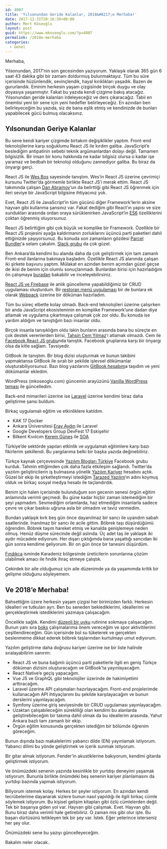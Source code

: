 ```yaml
---
id: 4007
title: 'Yılsonundan Geride Kalanlar, 2018&#8217;e Merhaba!'
date: 2017-12-31T20:16:50+00:00
author: Mert Köseoğlu
layout: post
guid: https://www.mkoseoglu.com/?p=4007
permalink: /2018e-merhaba
categories:
  - Genel
---
```

Merhaba,

Yılsonundan, 2017&#8217;nin son gecesinden yazıyorum. Yaklaşık olarak 365 gün 6 saat 43 dakika gibi bir zamanı doldurmuş bulunmaktayız. Tüm bu süre içerisinde hüzünlendik, sevinçlendik, hayal kırıklıkları yaşadık. Bazen de gururlandık. Eminim herkesin yaşam çizgisinde birçok duygu ve olay doyasıya yaşanmıştır. Fakat bu yazıda kendi çizgime bakış atacağız. Yılsonundan geride kalanları irdeleyeceğiz ve ders çıkaracağız. Tabii en önemlisi yeni bir sene için yeni hedefler belirleyeceğiz. En azından ben belirleyeceğim bu yazıda, siz de bana eşlik etmiş ve kendinizde de bunları yapabilecek gücü bulmuş olacaksınız.

## Yılsonundan Geriye Kalanlar

Bu sene kendi kariyer çizgimde birtakım değişiklikler yaptım. Front-end teknolojilerine karşı soğuklumu React JS ile kırdım galiba. JavaScript&#8217;e beslediğim antipatinin sebebi teknik argümanlardan dolayı değil. Tamamen bilgisizlik. Bir insan bir konu hakkında ne kadar bilgisiz olursa o kadar işe yaramaz ve bedbah bir teknoloji olduğunu zannediyor galiba. Bu biraz da önyargı gerçi.

React JS ile [Wes Bos](https://reactforbeginners.com/) sayesinde tanıştım. Wes&#8217;in React JS üzerine çevrimiçi kursunu Twitter&#8217;da görmemle birlikte React JS&#8217;i merak ettim. React JS takımında çalışan [Dan Abramov](https://twitter.com/dan_abramov)&#8216;un da belirttiği gibi React JS öğrenmek için ileri seviye bir JavaScript bilgisine ihtiyacınız yok.

Evet, React JS ile JavaScript&#8217;in tüm gücünü diğer Framework&#8217;lerin aksine hayvan gibi kullanma şansınız var. Fakat dediğim gibi React&#8217;ın yapısı ve size sundukları arasında ordan oraya sürüklenirken JavaScript&#8217;in [ES6](https://www.youtube.com/watch?v=kRknZ6ejQ_8&t=414s) özelliklerini çoktan öğrenmiş oluyorsunuz.

React JS belirttiğim gibi çok büyük ve komplike bir Framework. Özellikle bir React JS projesini ayağa kaldırmanın zorluklarını üçüncü parti paketleri dahil ettiğinizde yaşıyorsunuz. Bu konuda son zamanların gözdesi [Parcel Bundler](https://github.com/mksglu/parcel-react-redux)&#8216;a selam çakalım. [Slack grubu](https://parcel-bundler.slack.com/) da çok güzel.

Ben Ankara&#8217;da kendimi bu alanda daha da çok geliştirmek için tam zamanlı Front-end ilanlarına bakmaya başladım. Özellikle React JS alanında çalışan iki şirkete başvuru yaptım. Mülakat en azından benim açımdan güzel geçse de ikisi de benim için olumlu sonuçlanmadı. Bunlardan birisi için hazırladığım ön çalışmaya [buradan](https://github.com/mksglu/oilarat) bakabilir ve inceleyebilirsiniz.

[React JS ve Firebase](https://github.com/mksglu/react-firebase-crud) ile anlık güncelleme yapabildiğimiz bir CRUD uygulaması oluşturdum. Bir [restoran menü uygulaması](https://github.com/mksglu/reactjs-menu) bir de bunlara ek olarak [Webpack](https://github.com/mksglu/webpack) üzerine bir döküman hazırladım.

Tüm bu süreç elbette kolay olmadı. Back-end teknolojileri üzerine çalışırken bir anda JavaScript ekosisteminin en komplike Framework&#8217;une dadan diye atlamak ve uygulama çıkartmaya çalışmak çok zor oldu. Bu konuda ise yardım aldığım ve tanıştığım bazı insanlar oldu.

Birçok insanla tanışıklığım oldu lakin bunların arasında bana bu süreçte en çok destek verenlerden birisi, [Tahsin Cem Yılmaz](https://www.facebook.com/tidusdragonh3art)&#8216;ı atlamak olmazdı. Cem ile [Facebook React JS grubu](https://www.facebook.com/groups/reacttr/)nda tanıştık. Facebook gruplarına karşı bir önyargı olsa da kitle sağlam. Tavsiyedir.

GitBook ile tanıştım. Bir blog dizisi oluşturmak ve bunun takibini yapmaktansa GitBook ile sıralı bir şekilde işlevsel dökümanlar oluşturabiliyorsunuz. Bazı blog yazılarımı [GitBook hesabım](https://www.gitbook.com/@mksglu)a taşıdım ve yeni dökümanlar ekledim.

WordPress (mkoseoglu.com) güncemin arayüzünü [Vanilla WordPress teması](https://github.com/mksglu/vanilla-wordpress-theme) ile güncelledim.

Back-end mimarileri üzerine ise [Laravel](https://www.mkoseoglu.com/laravel-5-4/) üzerine kendimi biraz daha geliştirme şansı buldum.

Birkaç uygulamalı eğitim ve etkinliklere katıldım.

  * KAK 17 Docker
  * Ankara Üniversitesi [Eray Aydın](https://erayaydin.github.io/) ile Laravel
  * Google Developers Group DevFest 17 Eskişehir
  * Bilkent Kıvılcım [Kerem Güneş](https://twitter.com/krmgns) ile [SOA](https://github.com/oradan-buradan/ankara-soa)

Türkiye&#8217;de sektörde yapılan etkinlik ve uygulamalı eğitimlere karşı bazı fikirlerim şekillendi. Bu yargılarıma belki bir başka yazıda değinebiliriz.

Türkçe kaynak çerçevesinde [Yazılım Blogları Türkiye](https://www.facebook.com/groups/yazilimbloglariturkiye/?ref=br_rs) Facebook grubu kurduk. Tahmin ettiğimden çok daha fazla etkileşim sağlandı. Twitter&#8217;da yazılım geliştiricilerin iş bulmasına yönelik [Yazılım Kariyer](https://twitter.com/yazilim_kariyer) hesabını açtık. Güzel bir ekip ile şirketleştirmeyi istediğim [Tarazed Yazılım](https://twitter.com/tarazedyazilim)&#8216;ın adını koymuş olduk ve birkaç sosyal medya hesabı ile taçlandırdık.

Benim için halen içerisinde bulunduğum son gecenin senesi örgün eğitim anlamında verimli geçmedi. Bu güne kadar hiçbir zaman istemediğim bir şeyi yapmadım. Sevmediğim ortamlarda, haz etmediğim insanlarla sadece çevre ve çıkar baskısı uğruna asla bir olmadım ve taviz vermedim.

Bundan yaklaşık kırk beş gün önce dayanılmaz bir sancı ile uyandım sabah saatlerinde. İnanılmaz bir sancı ile acile gittim. Böbrek taşı düşürdüğümü öğrendim. Böbrek taşım hareket etmiş ve kanalda genişlemeye neden olmuş. Henüz düşme sürecinde değil aslında. Üç adet taş ile yaklaşık iki aydır mücadele ediyorum. Her dışarı çıktığımda bana yaşattığı sancıdan iki gün sonra kendime geliyorum. Bir on gün önce bir tanesini düşürdüm.

[Fındıkça](https://www.facebook.com/findikcacom/) isminde Karadeniz bölgesinde üreticilerin sorunlarına çözüm olabilmek amacı ile fındık ihraç etmeye çalıştık.

Çekirdek bir aile olduğumuz için aile düzenimde ya da yaşamımda kritik bir gelişme olduğunu söyleyemem.

## Ve 2018&#8217;e Merhaba!

Bahsettiğim üzere herkesin yaşam çizgisi her birimizden farklı. Herkesin idealleri ve tutkuları ayrı. Ben bu seneden beklediklerimi, ideallerimi ve gerçekleştirmek istediklerimi yazmaya çalışacağım.

Öncelikle sağlık. Kendimi [düzenli bir uyku](https://www.youtube.com/watch?v=vivmNq-Znfs) rutinine sokmaya çalışacağım. Bunun yanı sıra [boks](http://ankaraboks.com/) çalışmalarıma önem vereceğim ve spor aktivitilerimi çeşitlendireceğim. Gün içerisinde bol su tüketerek ve gerçekten beslenmeme dikkat ederek böbrek taşlarından kurtulmayı umut ediyorum.

Yazılım geliştirme daha doğrusu kariyer üzerine ise bir liste halinde sıralayabilirim sanırım:

  * React JS ve buna bağımlı üçüncü parti paketlerle ilgili en geniş Türkçe döküman dizisini oluşturacağım ve GitBook&#8217;ta yayınlayacağım.
  * React Native&#8217;e geçiş yapacağım.
  * Vue JS ve GraphQL gibi teknolojiler üzerinde de hakimiyetimi arttıracağım.
  * Laravel üzerine API çalışmaları hazırlayacağım. Front-end projelerimde kullanacağım API ihtiyaçlarımı bu şekilde karşılayacağım ve bunun derslerini yayınlayacağım.
  * Symfony üzerine giriş seviyesinde bir CRUD uygulaması yayınlayacağım.
  * Uzaktan çalışabileceğim sürekliliği olan kendimi bu alanlarda geliştirebileceğim bir takıma dahil olmak da bu ideallerim arasında. Yahut Ankara bazlı tam zamanlı bir ekip.
  * Örgün eğitim konusunda gerçekten istediğim bir bölümde öğrenim göreceğim.

Bunun dışında bazı makalelerimi yabancı dilde (EN) yayınlamak istiyorum. Yabancı dilimi bu yönde geliştirmek ve içerik sunmak istiyorum.

Bir gitar almak istiyorum. Fender&#8217;in akustiklerine bakıyorum, kendimi gitarda geliştirmek istiyorum.

Ve önümüzdeki senenin yazında kesinlikle bir yurtdışı deneyimi yaşamak istiyorum. Bununla birlikte önümdeki beş senenin kariyer planlamasını da yurtdışı bazında yapmak istiyorum.

Biliyorum istemek kolay. Herkes bir şeyler istiyorum. En azından kendi tecrübelerime dayanarak sizlere bunun nasıl yapıldığı ile ilgili birkaç cümle söylemek istiyorum. Bu kişisel gelişim kitapları gibi özlü cümlelerden değil. Tek bir başarıya giden yol var. Hayvan gibi çalışmak. Evet. Hayvan gibi. Bunu biraz daha verimli hale getirebiliriz. O zaman mis gibi olur işte. Bu başarı dürtüsünü tetikleyen tek bir şey var. İstek. Eğer yeterince isterseniz her şey olur.

Önümüzdeki sene bu yazıyı güncelleyeceğim.
  
Bakalım neler olacak..